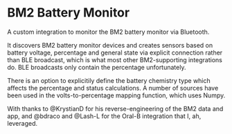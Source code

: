 # BM2 Battery Monitor
A custom integration to monitor the BM2 battery monitor via Bluetooth.

It discovers BM2 battery monitor devices and creates sensors based on battery voltage, percentage and general state via explicit connection rather than BLE broadcast, which is what most other BM2-supporting integrations do.  BLE broadcasts only contain the percentage unfortunately.

There is an option to explicitily define the battery chemistry type which affects the percentage and status calculations.  A number of sources have been used in the volts-to-percentage mapping function, which uses Numpy.
  
With thanks to @KrystianD for his reverse-engineering of the BM2 data and app, and @bdraco and @Lash-L for the Oral-B integration that I, ah, leveraged.

